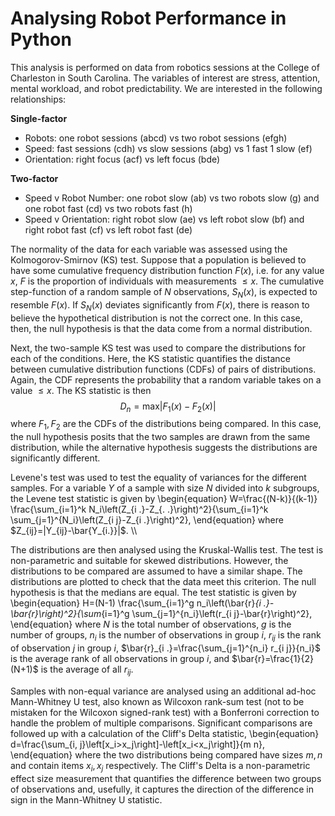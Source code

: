 # Analysing Robot Performance in Python
This analysis is performed on data from robotics sessions at the College of Charleston in South Carolina. The variables of interest are stress, attention, mental workload, and robot predictability. We are interested in the following relationships: 

__Single-factor__
- Robots: one robot sessions (abcd) vs two robot sessions (efgh)
- Speed: fast sessions (cdh) vs slow sessions (abg) vs 1 fast 1 slow (ef)
- Orientation: right focus (acf) vs left focus (bde)

__Two-factor__
- Speed v Robot Number: one robot slow (ab) vs two robots slow (g) and one robot fast (cd) vs two robots fast (h)
- Speed v Orientation: right robot slow (ae) vs left robot slow (bf) and right robot fast (cf) vs left robot fast (de)

The normality of the data for each variable was assessed using the Kolmogorov-Smirnov (KS) test. Suppose that a population is believed to have some cumulative frequency distribution function $F(x)$, i.e. for any value $x$, $F$ is the proportion of individuals with measurements $\le x$. The cumulative step-function of a random sample of $N$ observations, $S_N(x)$, is expected to resemble $F(x)$. If $S_N(x)$ deviates significantly from $F(x)$, there is reason to believe the hypothetical distribution is not the correct one. In this case, then, the null hypothesis is that the data come from a normal distribution.

Next, the two-sample KS test was used to compare the distributions for each of the conditions. Here, the KS statistic quantifies the distance between cumulative distribution functions (CDFs) of pairs of distributions. Again, the CDF represents the probability that a random variable takes on a value $\le x$. The KS statistic is then $$D_n=\text{max}|F_1(x)-F_2(x)|$$ where $F_1, F_2$ are the CDFs of the distributions being compared. In this case, the null hypothesis posits that the two samples are drawn from the same distribution, while the alternative hypothesis suggests the distributions are significantly different.

Levene's test was used to test the equality of variances for the different samples. For a variable $Y$ of a sample with size $N$ divided into $k$ subgroups, the Levene test statistic is given by \begin{equation}
    W=\frac{(N-k)}{(k-1)} \frac{\sum_{i=1}^k N_i\left(Z_{i .}-Z_{. .}\right)^2}{\sum_{i=1}^k \sum_{j=1}^{N_i}\left(Z_{i j}-Z_{i .}\right)^2},
\end{equation}
where $Z_{ij}=|Y_{ij}-\bar{Y_{i.}}|$. \\\

The distributions are then analysed using the Kruskal-Wallis test. The test is non-parametric and suitable for skewed distributions. However, the distributions to be compared are assumed to have a similar shape. The distributions are plotted to check that the data meet this criterion. The null hypothesis is that the medians are equal. The test statistic is given by \begin{equation}
    H=(N-1) \frac{\sum_{i=1}^g n_i\left(\bar{r}_{i .}-\bar{r}\right)^2}{\sum_{i=1}^g \sum_{j=1}^{n_i}\left(r_{i j}-\bar{r}\right)^2},
\end{equation}
where $N$ is the total number of observations, $g$ is the number of groups, $n_i$ is the number of observations in group $i$, $r_{ij}$ is the rank of observation $j$ in group $i$, $\bar{r}_{i .}=\frac{\sum_{j=1}^{n_i} r_{i j}}{n_i}$ is the average rank of all observations in group $i$, and $\bar{r}=\frac{1}{2}(N+1)$ is the average of all $r_{ij}$.

Samples with non-equal variance are analysed using an additional ad-hoc Mann-Whitney U test, also known as Wilcoxon rank-sum test (not to be mistaken for the Wilcoxon signed-rank test) with a Bonferroni correction to handle the problem of multiple comparisons. Significant comparisons are followed up with a calculation of the Cliff's Delta statistic, \begin{equation}
    d=\frac{\sum_{i, j}\left[x_i>x_j\right]-\left[x_i<x_j\right]}{m n},
\end{equation}
where the two distributions being compared have sizes $m, n$ and contain items $x_i, x_j$ respectively. The Cliff's Delta is a non-parametric effect size measurement that quantifies the difference between two groups of observations and, usefully, it captures the direction of the difference in sign in the Mann-Whitney U statistic. 






